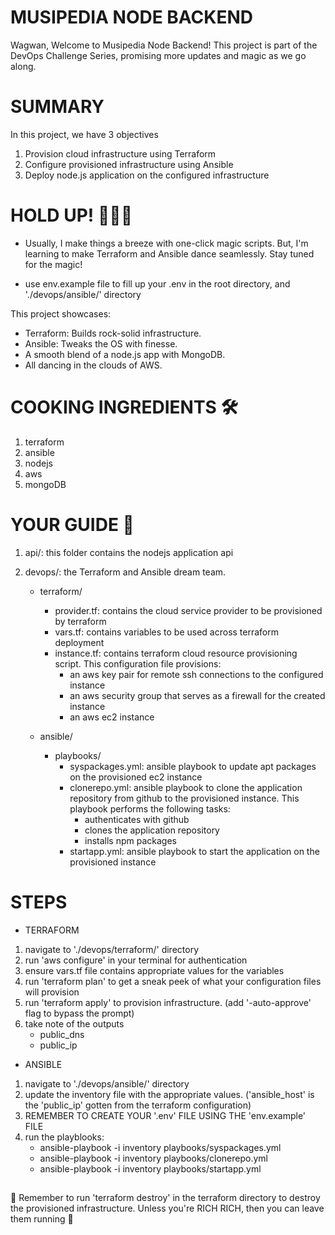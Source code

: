 # MUSIPEDIA NODE BACKEND

Wagwan,
Welcome to Musipedia Node Backend! This project is part of the DevOps Challenge Series, promising more updates and magic as we go along.

# SUMMARY
In this project, we have 3 objectives
1. Provision cloud infrastructure using Terraform
2. Configure provisioned infrastructure using Ansible
3. Deploy node.js application on the configured infrastructure

# HOLD UP! 🚨🎩✨
- Usually, I make things a breeze with one-click magic scripts. But, I'm learning to make Terraform and Ansible dance seamlessly. Stay tuned for the magic!

- use env.example file to fill up your .env in the root directory, and './devops/ansible/' directory

This project showcases:
- Terraform: Builds rock-solid infrastructure.
- Ansible: Tweaks the OS with finesse.
- A smooth blend of a node.js app with MongoDB.
- All dancing in the clouds of AWS.

# COOKING INGREDIENTS 🛠️
1. terraform
2. ansible
3. nodejs
4. aws
5. mongoDB

# YOUR GUIDE 📂
1. api/: this folder contains the nodejs application api

2. devops/: the Terraform and Ansible dream team.
    - terraform/
        - provider.tf: contains the cloud service provider to be provisioned by terraform
        - vars.tf: contains variables to be used across terraform deployment
        - instance.tf: contains terraform cloud resource provisioning script. This configuration file provisions:
            - an aws key pair for remote ssh connections to the configured instance
            - an aws security group that serves as a firewall for the created instance
            - an aws ec2 instance
    
    - ansible/
        - playbooks/
            - syspackages.yml: ansible playbook to update apt packages on the provisioned ec2 instance
            - clonerepo.yml: ansible playbook to clone the application repository from github to the provisioned instance. This playbook performs the following tasks:
                - authenticates with github
                - clones the application repository
                - installs npm packages
            - startapp.yml: ansible playbook to start the application on the provisioned instance


# STEPS

- TERRAFORM

1. navigate to './devops/terraform/' directory
2. run 'aws configure' in your terminal for authentication
3. ensure vars.tf file contains appropriate values for the variables
4. run 'terraform plan' to get a sneak peek of what your configuration files will provision
5. run 'terraform apply' to provision infrastructure. (add '-auto-approve' flag to bypass the prompt)
6. take note of the outputs
    - public_dns
    - public_ip


- ANSIBLE

1. navigate to './devops/ansible/' directory
2. update the inventory file with the appropriate values. ('ansible_host' is the 'public_ip' gotten from the terraform configuration)
3. REMEMBER TO CREATE YOUR '.env' FILE USING THE 'env.example' FILE
4. run the playblooks:
    - ansible-playbook -i inventory playbooks/syspackages.yml 
    - ansible-playbook -i inventory playbooks/clonerepo.yml 
    - ansible-playbook -i inventory playbooks/startapp.yml 


##
🚨 Remember to run 'terraform destroy' in the terraform directory to destroy the provisioned infrastructure. Unless you're RICH RICH, then you can leave them running 🚨


